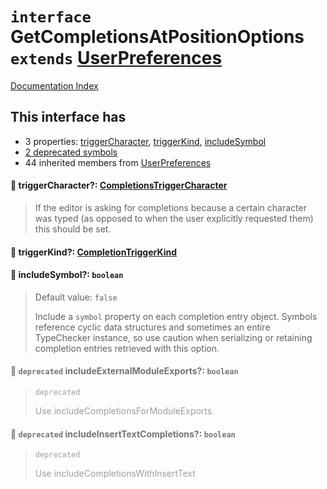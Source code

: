 # `interface` GetCompletionsAtPositionOptions `extends` [UserPreferences](../interface.UserPreferences/README.md)

[Documentation Index](../README.md)

## This interface has

- 3 properties:
[triggerCharacter](#-triggercharacter-completionstriggercharacter),
[triggerKind](#-triggerkind-completiontriggerkind),
[includeSymbol](#-includesymbol-boolean)
- [2 deprecated symbols](#-deprecated-includeexternalmoduleexports-boolean)
- 44 inherited members from [UserPreferences](../interface.UserPreferences/README.md)


#### 📄 triggerCharacter?: [CompletionsTriggerCharacter](../type.CompletionsTriggerCharacter/README.md)

> If the editor is asking for completions because a certain character was typed
> (as opposed to when the user explicitly requested them) this should be set.



#### 📄 triggerKind?: [CompletionTriggerKind](../enum.CompletionTriggerKind/README.md)



#### 📄 includeSymbol?: `boolean`

> Default value: `false`
> 
> Include a `symbol` property on each completion entry object.
> Symbols reference cyclic data structures and sometimes an entire TypeChecker instance,
> so use caution when serializing or retaining completion entries retrieved with this option.



<div style="opacity:0.6">

#### 📄 `deprecated` includeExternalModuleExports?: `boolean`

> `deprecated`
> 
> Use includeCompletionsForModuleExports



#### 📄 `deprecated` includeInsertTextCompletions?: `boolean`

> `deprecated`
> 
> Use includeCompletionsWithInsertText



</div>

